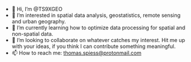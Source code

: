 - 👋 Hi, I’m @TS9XGEO
- 👀 I’m interested in spatial data analysis, geostatistics, remote sensing and urban geography.
- 🌱 I’m currently learning how to optimize data processing for spatial and non-spatial data.
- 💞️ I’m looking to collaborate on whatever catches my interest. Hit me up with your ideas, if you think I can contribute something meaningful.
- 📫 How to reach me: thomas.spiess@protonmail.com

<!---
TS9XGEO/TS9XGEO is a ✨ special ✨ repository because its `README.md` (this file) appears on your GitHub profile.
You can click the Preview link to take a look at your changes.
--->
